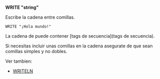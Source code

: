 **WRITE "string"**

Escribe la cadena entre comillas.

`WRITE "¡Hola mundo!"`

La cadena de puede contener  [tags de secuencia](tags de secuencia). 

Si necesitas incluir unas comillas en la cadena asegurate de que sean comillas simples y no dobles.


Ver tambien:

* [WRITELN](WRITELN_ES)